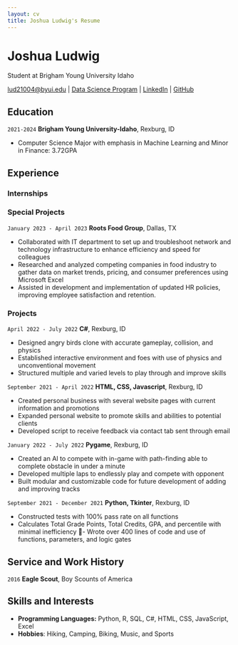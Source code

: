 ```yaml
---
layout: cv
title: Joshua Ludwig's Resume
---
```

# Joshua Ludwig
Student at Brigham Young University Idaho

<div id="webaddress">
<a href="lud21004@byui.edu">lud21004@byui.edu</a>
| <a href="https://byuidatascience.github.io/development.html">Data Science Program</a>
| <a href="https://www.linkedin.com/in/joshua-ludwig02/">LinkedIn</a>
| <a href="https://github.com/Katzenbar02">GitHub</a>
</div>

<!-- https://www.monique.tech/the-art-of-markdown -->

## Education

`2021-2024`
__Brigham Young University-Idaho__, Rexburg, ID

- Computer Science Major with emphasis in Machine Learning and Minor in Finance: 3.72GPA


## Experience

### Internships

### Special Projects

`January 2023 - April 2023`
__Roots Food Group__, Dallas, TX

- Collaborated with IT department to set up and troubleshoot network and technology infrastructure to enhance
efficiency and speed for colleagues
- Researched and analyzed competing companies in food industry to gather data on market trends, pricing, and
consumer preferences using Microsoft Excel
- Assisted in development and implementation of updated HR policies, improving employee satisfaction and retention.

### Projects

`April 2022 - July 2022`
__C#__, Rexburg, ID

- Designed angry birds clone with accurate gameplay, collision, and physics
- Established interactive environment and foes with use of physics and unconventional movement
- Structured multiple and varied levels to play through and improve skills

`September 2021 - April 2022`
__HTML, CSS, Javascript__, Rexburg, ID

- Created personal business with several website pages with current information and promotions
- Expanded personal website to promote skills and abilities to potential clients
- Developed script to receive feedback via contact tab sent through email


`January 2022 - July 2022`
__Pygame__, Rexburg, ID

- Created an AI to compete with in-game with path-finding able to complete obstacle in under a minute
- Developed multiple laps to endlessly play and compete with opponent
- Built modular and customizable code for future development of adding and improving tracks

`September 2021 - December 2021`
__Python, Tkinter__, Rexburg, ID

- Constructed tests with 100% pass rate on all functions
- Calculates Total Grade Points, Total Credits, GPA, and percentile with minimal inefficiency
- Wrote over 400 lines of code and use of functions, parameters, and logic gates


## Service and Work History

`2016`
__Eagle Scout__, Boy Scounts of America


## Skills and Interests

 - __Programming Languages:__ Python, R, SQL, C#, HTML, CSS, JavaScript, Excel
 - __Hobbies__: Hiking, Camping, Biking, Music, and Sports



<!-- ### Footer

Last updated: May 2013 -->


